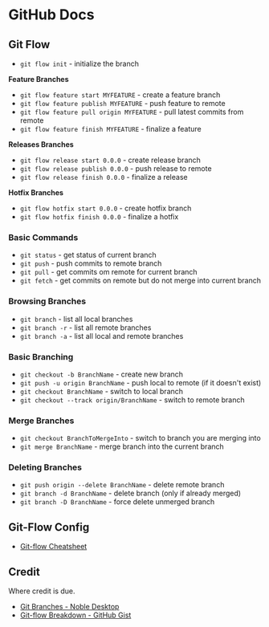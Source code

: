 # GitHub Docs
## Git Flow

- `git flow init` - initialize the branch

**Feature Branches**

- `git flow feature start MYFEATURE` - create a feature branch
- `git flow feature publish MYFEATURE` - push feature to remote
- `git flow feature pull origin MYFEATURE` - pull latest commits from remote
- `git flow feature finish MYFEATURE` - finalize a feature

**Releases Branches**

- `git flow release start 0.0.0` - create release branch
- `git flow release publish 0.0.0` - push release to remote
- `git flow release finish 0.0.0` - finalize a release

**Hotfix Branches**

- `git flow hotfix start 0.0.0` - create hotfix branch
- `git flow hotfix finish 0.0.0` - finalize a hotfix
### Basic Commands

- `git status` - get status of current branch
- `git push` - push commits to remote branch
- `git pull` - get commits om remote for current branch
- `git fetch` - get commits on remote but do not merge into current branch

### Browsing Branches

- `git branch` - list all local branches
- `git branch -r` - list all remote branches
- `git branch -a` - list all local and remote branches

### Basic Branching

- `git checkout -b BranchName` - create new branch
- `git push -u origin BranchName` - push local to remote (if it doesn't exist)
- `git checkout BranchName` - switch to local branch
- `git checkout --track origin/BranchName` - switch to remote branch

### Merge Branches

- `git checkout BranchToMergeInto` - switch to branch you are merging into
- `git merge BranchName` - merge branch into the current branch

### Deleting Branches

- `git push origin --delete BranchName` - delete remote branch
- `git branch -d BranchName` - delete branch (only if already merged)
- `git branch -D BranchName` - force delete unmerged branch

## Git-Flow Config

- [Git-flow Cheatsheet](https://danielkummer.github.io/git-flow-cheatsheet/index.html)

## Credit

Where credit is due.

- [Git Branches - Noble Desktop](https://www.nobledesktop.com/learn/git/git-branches)
- [Git-flow Breakdown - GitHub Gist](https://gist.github.com/JamesMGreene/cdd0ac49f90c987e45ac)

